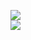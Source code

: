 [![](https://img.shields.io/badge/Made%20With-Github%20Spray-lightgrey.svg?style=for-the-badge&logo=github)](https://github.com/Annihil/github-spray#23182)  
[![](https://i.imgur.com/2DrTn0Z.gif)](https://github.com/Annihil/github-spray)